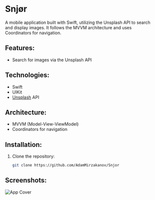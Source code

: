 # Snjør

A mobile application built with Swift, utilizing the Unsplash API to search and display images. It follows the MVVM architecture and uses Coordinators for navigation.

## Features:
- Search for images via the Unsplash API

## Technologies:
- Swift
- UIKit
- [Unsplash](https://unsplash.com) API

## Architecture:
- MVVM (Model-View-ViewModel)
- Coordinators for navigation

## Installation:
1. Clone the repository:
   ```bash
   git clone https://github.com/AdamMirzakanov/Snjor
   ```

## Screenshots:
![App Cover](assets/cover.png)

